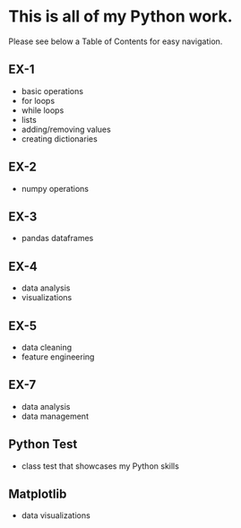 # **This is all of my Python work.**

Please see below a Table of Contents for easy navigation.

## EX-1
 - basic operations
 - for loops
 - while loops
 - lists
 - adding/removing values
 - creating dictionaries


## EX-2
 - numpy operations
   

## EX-3
 - pandas dataframes


## EX-4
 - data analysis
 - visualizations


## EX-5
 - data cleaning
 - feature engineering


## EX-7
 - data analysis
 - data management


## Python Test
 - class test that showcases my Python skills


## Matplotlib
 - data visualizations
   
